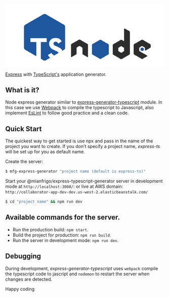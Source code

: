 ![express-typescript](https://github.com/mianfrigo/mfg-express-typescript-generator/blob/main/express-typescript-draf.png?raw=true)

[Express](https://www.npmjs.com/package/express) with [TypeScript's](https://www.npmjs.com/package/typescript) application generator.

## What is it?

Node express generator similar to [express-generator-typescript](https://github.com/seanpmaxwell/express-generator-typescript) module. In this case we use
[Webpack](https://webpack.js.org/) to compile the typescript to Javascript, also implement [EsLint](https://eslint.org/) to follow
good practice and a clean code.

## Quick Start

The quickest way to get started is use npx and pass in the name of the project you want to create.
If you don't specify a project name, _express-ts_ will be set up for you as default name.

Create the server:

```bash
$ mfg-express-generator "project name (default is express-ts)"
```

Start your @mianfrigo/express-typescript-generator server
in development mode at `http://localhost:3000/`:
or live at AWS domain:
`http://collaborator-app-dev-dev.us-west-2.elasticbeanstalk.com/`

```bash
$ cd "project name" && npm run dev
```

## Available commands for the server.

- Run the production build: `npm start`.
- Build the project for production: `npm run build`.
- Run the server in development mode: `npm run dev`.

## Debugging

During development, _express-generator-typescript_ uses `webpack` compile the typescript code to jascript
and `nodemon` to restart the server when changes are detected.

Happy coding
